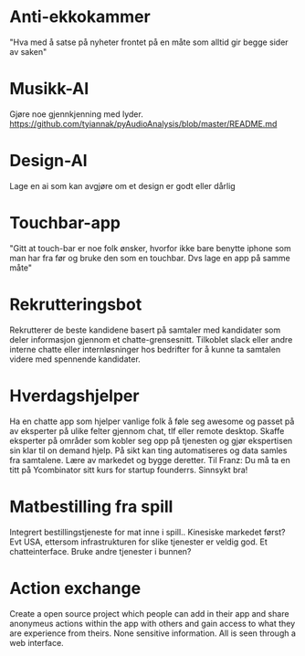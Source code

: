 # Anti-ekkokammer
"Hva med å satse på nyheter frontet på en måte som alltid gir begge sider av saken"

# Musikk-AI
Gjøre noe gjennkjenning med lyder. https://github.com/tyiannak/pyAudioAnalysis/blob/master/README.md

# Design-AI
Lage en ai som kan avgjøre om et design er godt eller dårlig

# Touchbar-app
"Gitt at touch-bar er noe folk ønsker, hvorfor ikke bare benytte iphone som man har fra før og bruke 
den som en touchbar. Dvs lage en app på samme måte"

# Rekrutteringsbot
Rekrutterer de beste kandidene basert på samtaler med kandidater som deler informasjon gjennom 
et chatte-grensesnitt. Tilkoblet slack eller andre interne chatte eller internløsninger hos bedrifter for å kunne ta samtalen videre med spennende kandidater.

# Hverdagshjelper
Ha en chatte app som hjelper vanlige folk å føle seg awesome og passet på av eksperter på ulike felter gjennom chat, tlf eller remote desktop. Skaffe eksperter på områder som kobler seg opp på tjenesten og gjør ekspertisen sin klar til on demand hjelp. På sikt kan ting automatiseres og data samles fra samtalene. Lære av markedet og bygge deretter. Til Franz: Du må ta en titt på Ycombinator sitt kurs for startup founderrs. Sinnsykt bra!
 
# Matbestilling fra spill
Integrert bestillingstjeneste for mat inne i spill.. Kinesiske markedet først? Evt USA, ettersom infrastrukturen for slike tjenester er veldig god. Et chatteinterface. Bruke andre tjenester i bunnen?

# Action exchange
Create a open source project which people can add in their app and share anonymeus actions within the app with others and gain access to what they are experience from theirs. None sensitive information. All is seen through a web interface.
